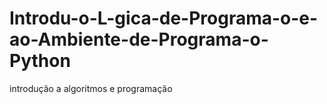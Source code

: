 # Introdu-o-L-gica-de-Programa-o-e-ao-Ambiente-de-Programa-o-Python
introdução a algoritmos e programação
